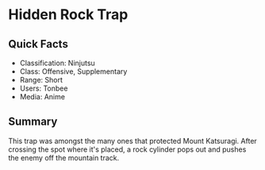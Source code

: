 # Hidden Rock Trap

## Quick Facts
- Classification: Ninjutsu
- Class: Offensive, Supplementary
- Range: Short
- Users: Tonbee
- Media: Anime

## Summary
This trap was amongst the many ones that protected Mount Katsuragi. After crossing the spot where it's placed, a rock cylinder pops out and pushes the enemy off the mountain track.
